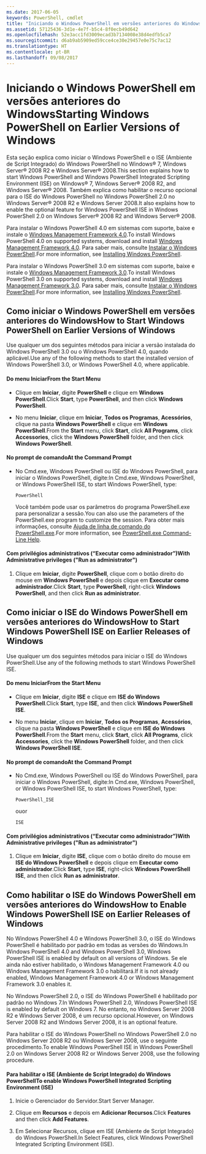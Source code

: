 ```yaml
---
ms.date: 2017-06-05
keywords: PowerShell, cmdlet
title: "Iniciando o Windows PowerShell em versões anteriores do Windows"
ms.assetid: 57125436-3d1e-4e7f-b5c4-8f0ecb49d642
ms.openlocfilehash: 52e3acc1fd3009ecad3b7134008e38d4edfb5ca7
ms.sourcegitcommit: d6ab9ab5909ed59cce4ce30e29457e0e75c7ac12
ms.translationtype: HT
ms.contentlocale: pt-BR
ms.lasthandoff: 09/08/2017
---
```

# <a name="starting-windows-powershell-on-earlier-versions-of-windows"></a><span data-ttu-id="80aa2-103">Iniciando o Windows PowerShell em versões anteriores do Windows</span><span class="sxs-lookup"><span data-stu-id="80aa2-103">Starting Windows PowerShell on Earlier Versions of Windows</span></span>
<span data-ttu-id="80aa2-104">Esta seção explica como iniciar o Windows PowerShell e o ISE (Ambiente de Script Integrado) do Windows PowerShell no Windows® 7, Windows Server® 2008 R2 e Windows Server® 2008.</span><span class="sxs-lookup"><span data-stu-id="80aa2-104">This section explains how to start Windows PowerShell and Windows PowerShell Integrated Scripting Environment (ISE) on Windows® 7, Windows Server® 2008 R2, and Windows Server® 2008.</span></span> <span data-ttu-id="80aa2-105">Também explica como habilitar o recurso opcional para o ISE do Windows PowerShell no Windows PowerShell 2.0 no Windows Server® 2008 R2 e Windows Server 2008.</span><span class="sxs-lookup"><span data-stu-id="80aa2-105">It also explains how to enable the optional feature for Windows PowerShell ISE in Windows PowerShell 2.0 on Windows Server® 2008 R2 and Windows Server® 2008.</span></span>

<span data-ttu-id="80aa2-106">Para instalar o Windows PowerShell 4.0 em sistemas com suporte, baixe e instale o [Windows Management Framework 4.0](http://go.microsoft.com/fwlink/?LinkID=293881).</span><span class="sxs-lookup"><span data-stu-id="80aa2-106">To install Windows PowerShell 4.0 on supported systems, download and install [Windows Management Framework 4.0](http://go.microsoft.com/fwlink/?LinkID=293881).</span></span> <span data-ttu-id="80aa2-107">Para saber mais, consulte [Instalar o Windows PowerShell](Installing-Windows-PowerShell.md).</span><span class="sxs-lookup"><span data-stu-id="80aa2-107">For more information, see [Installing Windows PowerShell](Installing-Windows-PowerShell.md).</span></span>

<span data-ttu-id="80aa2-108">Para instalar o Windows PowerShell 3.0 em sistemas com suporte, baixe e instale o [Windows Management Framework 3.0](http://go.microsoft.com/fwlink/?LinkID=240290).</span><span class="sxs-lookup"><span data-stu-id="80aa2-108">To install Windows PowerShell 3.0 on supported systems, download and install [Windows Management Framework 3.0](http://go.microsoft.com/fwlink/?LinkID=240290).</span></span> <span data-ttu-id="80aa2-109">Para saber mais, consulte [Instalar o Windows PowerShell](Installing-Windows-PowerShell.md).</span><span class="sxs-lookup"><span data-stu-id="80aa2-109">For more information, see [Installing Windows PowerShell](Installing-Windows-PowerShell.md).</span></span>

## <a name="how-to-start-windows-powershell-on-earlier-versions-of-windows"></a><span data-ttu-id="80aa2-110">Como iniciar o Windows PowerShell em versões anteriores do Windows</span><span class="sxs-lookup"><span data-stu-id="80aa2-110">How to Start Windows PowerShell on Earlier Versions of Windows</span></span>
<span data-ttu-id="80aa2-111">Use qualquer um dos seguintes métodos para iniciar a versão instalada do Windows PowerShell 3.0 ou o Windows PowerShell 4.0, quando aplicável.</span><span class="sxs-lookup"><span data-stu-id="80aa2-111">Use any of the following methods to start the installed version of Windows PowerShell 3.0, or Windows PowerShell 4.0, where applicable.</span></span>

#### <a name="from-the-start-menu"></a><span data-ttu-id="80aa2-112">Do menu Iniciar</span><span class="sxs-lookup"><span data-stu-id="80aa2-112">From the Start Menu</span></span>

- <span data-ttu-id="80aa2-113">Clique em **Iniciar**, digite **PowerShell** e clique em **Windows PowerShell**.</span><span class="sxs-lookup"><span data-stu-id="80aa2-113">Click **Start**, type **PowerShell**, and then click **Windows PowerShell**.</span></span>

- <span data-ttu-id="80aa2-114">No menu **Iniciar**, clique em **Iniciar**, **Todos os Programas**, **Acessórios**, clique na pasta **Windows PowerShell** e clique em **Windows PowerShell**.</span><span class="sxs-lookup"><span data-stu-id="80aa2-114">From the **Start** menu, click **Start**, click **All Programs**, click **Accessories**, click the **Windows PowerShell** folder, and then click **Windows PowerShell**.</span></span>

#### <a name="at-the-command-prompt"></a><span data-ttu-id="80aa2-115">No prompt de comando</span><span class="sxs-lookup"><span data-stu-id="80aa2-115">At the Command Prompt</span></span>

- <span data-ttu-id="80aa2-116">No Cmd.exe, Windows PowerShell ou ISE do Windows PowerShell, para iniciar o Windows PowerShell, digite:</span><span class="sxs-lookup"><span data-stu-id="80aa2-116">In Cmd.exe, Windows PowerShell, or Windows PowerShell ISE, to start Windows PowerShell, type:</span></span>

    ```
    PowerShell
    ```

    <span data-ttu-id="80aa2-117">Você também pode usar os parâmetros do programa PowerShell.exe para personalizar a sessão.</span><span class="sxs-lookup"><span data-stu-id="80aa2-117">You can also use the parameters of the PowerShell.exe program to customize the session.</span></span> <span data-ttu-id="80aa2-118">Para obter mais informações, consulte [Ajuda de linha de comando do PowerShell.exe](../core-powershell/console/PowerShell.exe-Command-Line-Help.md).</span><span class="sxs-lookup"><span data-stu-id="80aa2-118">For more information, see [PowerShell.exe Command-Line Help](../core-powershell/console/PowerShell.exe-Command-Line-Help.md).</span></span>

#### <a name="with-administrative-privileges-run-as-administrator"></a><span data-ttu-id="80aa2-119">Com privilégios administrativos (“Executar como administrador”)</span><span class="sxs-lookup"><span data-stu-id="80aa2-119">With Administrative privileges ("Run as administrator")</span></span>

1. <span data-ttu-id="80aa2-120">Clique em **Iniciar**, digite **PowerShell**, clique com o botão direito do mouse em **Windows PowerShell** e depois clique em **Executar como administrador**.</span><span class="sxs-lookup"><span data-stu-id="80aa2-120">Click **Start**, type **PowerShell**, right-click **Windows PowerShell**, and then click **Run as administrator**.</span></span>

## <a name="how-to-start-windows-powershell-ise-on-earlier-releases-of-windows"></a><span data-ttu-id="80aa2-121">Como iniciar o ISE do Windows PowerShell em versões anteriores do Windows</span><span class="sxs-lookup"><span data-stu-id="80aa2-121">How to Start Windows PowerShell ISE on Earlier Releases of Windows</span></span>
<span data-ttu-id="80aa2-122">Use qualquer um dos seguintes métodos para iniciar o ISE do Windows PowerShell.</span><span class="sxs-lookup"><span data-stu-id="80aa2-122">Use any of the following methods to start Windows PowerShell ISE.</span></span>

#### <a name="from-the-start-menu"></a><span data-ttu-id="80aa2-123">Do menu Iniciar</span><span class="sxs-lookup"><span data-stu-id="80aa2-123">From the Start Menu</span></span>

- <span data-ttu-id="80aa2-124">Clique em **Iniciar**, digite **ISE** e clique em **ISE do Windows PowerShell**.</span><span class="sxs-lookup"><span data-stu-id="80aa2-124">Click **Start**, type **ISE**, and then click **Windows PowerShell ISE**.</span></span>

- <span data-ttu-id="80aa2-125">No menu **Iniciar**, clique em **Iniciar**, **Todos os Programas**, **Acessórios**, clique na pasta **Windows PowerShell** e clique em **ISE do Windows PowerShell**.</span><span class="sxs-lookup"><span data-stu-id="80aa2-125">From the **Start** menu, click **Start**, click **All Programs**, click **Accessories**, click the **Windows PowerShell** folder, and then click **Windows PowerShell ISE**.</span></span>

#### <a name="at-the-command-prompt"></a><span data-ttu-id="80aa2-126">No prompt de comando</span><span class="sxs-lookup"><span data-stu-id="80aa2-126">At the Command Prompt</span></span>

- <span data-ttu-id="80aa2-127">No Cmd.exe, Windows PowerShell ou ISE do Windows PowerShell, para iniciar o Windows PowerShell, digite:</span><span class="sxs-lookup"><span data-stu-id="80aa2-127">In Cmd.exe, Windows PowerShell, or Windows PowerShell ISE, to start Windows PowerShell, type:</span></span>

    ```
    PowerShell_ISE
    ```

    <span data-ttu-id="80aa2-128">ou</span><span class="sxs-lookup"><span data-stu-id="80aa2-128">or</span></span>

    ```
    ISE
    ```

#### <a name="with-administrative-privileges-run-as-administrator"></a><span data-ttu-id="80aa2-129">Com privilégios administrativos (“Executar como administrador”)</span><span class="sxs-lookup"><span data-stu-id="80aa2-129">With Administrative privileges ("Run as administrator")</span></span>

1. <span data-ttu-id="80aa2-130">Clique em **Iniciar**, digite **ISE**, clique com o botão direito do mouse em **ISE do Windows PowerShell** e depois clique em **Executar como administrador**.</span><span class="sxs-lookup"><span data-stu-id="80aa2-130">Click **Start**, type **ISE**, right-click **Windows PowerShell ISE**, and then click **Run as administrator**.</span></span>

## <a name="how-to-enable-windows-powershell-ise-on-earlier-releases-of-windows"></a><span data-ttu-id="80aa2-131">Como habilitar o ISE do Windows PowerShell em versões anteriores do Windows</span><span class="sxs-lookup"><span data-stu-id="80aa2-131">How to Enable Windows PowerShell ISE on Earlier Releases of Windows</span></span>
<span data-ttu-id="80aa2-132">No Windows PowerShell 4.0 e Windows PowerShell 3.0, o ISE do Windows PowerShell é habilitado por padrão em todas as versões do Windows.</span><span class="sxs-lookup"><span data-stu-id="80aa2-132">In Windows PowerShell 4.0 and Windows PowerShell 3.0, Windows PowerShell ISE is enabled by default on all versions of Windows.</span></span> <span data-ttu-id="80aa2-133">Se ele ainda não estiver habilitado, o Windows Management Framework 4.0 ou Windows Management Framework 3.0 o habilitará.</span><span class="sxs-lookup"><span data-stu-id="80aa2-133">If it is not already enabled, Windows Management Framework 4.0 or Windows Management Framework 3.0 enables it.</span></span>

<span data-ttu-id="80aa2-134">No Windows PowerShell 2.0, o ISE do Windows PowerShell é habilitado por padrão no Windows 7.</span><span class="sxs-lookup"><span data-stu-id="80aa2-134">In Windows PowerShell 2.0, Windows PowerShell ISE is enabled by default on Windows 7.</span></span> <span data-ttu-id="80aa2-135">No entanto, no Windows Server 2008 R2 e Windows Server 2008, é um recurso opcional.</span><span class="sxs-lookup"><span data-stu-id="80aa2-135">However, on Windows Server 2008 R2 and Windows Server 2008, it is an optional feature.</span></span>

<span data-ttu-id="80aa2-136">Para habilitar o ISE do Windows PowerShell no Windows PowerShell 2.0 no Windows Server 2008 R2 ou Windows Server 2008, use o seguinte procedimento.</span><span class="sxs-lookup"><span data-stu-id="80aa2-136">To enable Windows PowerShell ISE in Windows PowerShell 2.0 on Windows Server 2008 R2 or Windows Server 2008, use the following procedure.</span></span>

#### <a name="to-enable-windows-powershell-integrated-scripting-environment-ise"></a><span data-ttu-id="80aa2-137">Para habilitar o ISE (Ambiente de Script Integrado) do Windows PowerShell</span><span class="sxs-lookup"><span data-stu-id="80aa2-137">To enable Windows PowerShell Integrated Scripting Environment (ISE)</span></span>

1. <span data-ttu-id="80aa2-138">Inicie o Gerenciador do Servidor.</span><span class="sxs-lookup"><span data-stu-id="80aa2-138">Start Server Manager.</span></span>

2. <span data-ttu-id="80aa2-139">Clique em **Recursos** e depois em **Adicionar Recursos**.</span><span class="sxs-lookup"><span data-stu-id="80aa2-139">Click **Features** and then click **Add Features**.</span></span>

3. <span data-ttu-id="80aa2-140">Em Selecionar Recursos, clique em ISE (Ambiente de Script Integrado) do Windows PowerShell.</span><span class="sxs-lookup"><span data-stu-id="80aa2-140">In Select Features, click Windows PowerShell Integrated Scripting Environment (ISE).</span></span>

